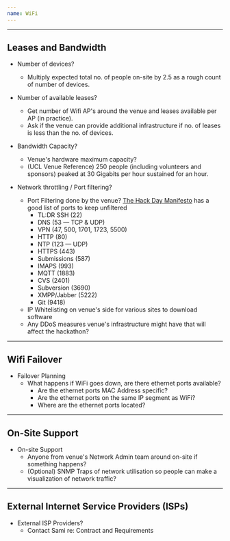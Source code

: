 ```yaml
---
name: WiFi
---
```


---
Leases and Bandwidth
---

- Number of devices?
	- Multiply expected total no. of people on-site by 2.5 as a rough count of number of devices.
- Number of available leases?
	- Get number of Wifi AP's around the venue and leases available per AP (in practice).
	- Ask if the venue can provide additional infrastructure if no. of leases is less than the no. of devices.
- Bandwidth Capacity?  
	- Venue's hardware maximum capacity?
	- (UCL Venue Reference) 250 people (including volunteers and sponsors) peaked at 30 Gigabits per hour sustained for an hour.


- Network throttling / Port filtering?
	- Port Filtering done by the venue?  [The Hack Day Manifesto](http://hackdaymanifesto.com/#network "The Hack Day Manifesto") has a good list of ports to keep unfiltered
		- TL:DR SSH (22)
		- DNS (53 — TCP & UDP)
		- VPN (47, 500, 1701, 1723, 5500)
		- HTTP (80)
		- NTP (123 — UDP)
		- HTTPS (443)
		- Submissions (587)
		- IMAPS (993)
		- MQTT (1883)
		- CVS (2401)
		- Subversion (3690)
		- XMPP/Jabber (5222)
		- Git (9418)
	- IP Whitelisting on venue's side for various sites to download software
	- Any DDoS measures venue's infrastructure might have that will affect the hackathon?


---
Wifi Failover
---

- Failover Planning
	- What happens if WiFi goes down, are there ethernet ports available? 
		- Are the ethernet ports MAC Address specific?  
		- Are the ethernet ports on the same IP segment as WiFi?
		- Where are the ethernet ports located?


---
On-Site Support
---

- On-site Support
	- Anyone from venue's Network Admin team around on-site if something happens?
	- (Optional) SNMP Traps of network utilisation so people can make a visualization of network traffic?


---
External Internet Service Providers (ISPs)
---

- External ISP Providers?
	- Contact Sami re: Contract and Requirements
